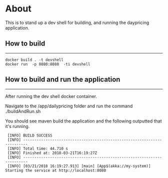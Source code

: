 # About 

This is to stand up a dev shell for building, and running the daypricing application. 

## How to build 

------

    docker build . -t devshell
    docker run  -p 8080:8080  -ti devshell

## How to build and run the application

----

After running the dev shell docker container. 

Navigate to the /app/dailypricing folder and run the command ./buildAndRun.sh

You should see maven build the application and the following outputted that it's running.


     [INFO] BUILD SUCCESS
     [INFO] ------------------------------------------------------------------------
     [INFO] Total time: 44.710 s
     [INFO] Finished at: 2018-03-21T16:19:27Z
     [INFO] ------------------------------------------------------------------------
     [INFO] [03/21/2018 16:19:27.913] [main] [App$(akka://my-system)] Starting the service at http://localhost:8080

